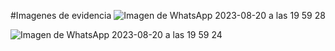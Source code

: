 #Imagenes de evidencia
![Imagen de WhatsApp 2023-08-20 a las 19 59 28](https://github.com/gochoag/MarcadoresPersonalizadosGoogleMapsAPI/assets/107816550/62e90a2b-be31-4443-9593-098f2e1f83d1)

![Imagen de WhatsApp 2023-08-20 a las 19 59 24](https://github.com/gochoag/MarcadoresPersonalizadosGoogleMapsAPI/assets/107816550/7f20e4a0-3615-410e-8a80-c9d42846f68d)
